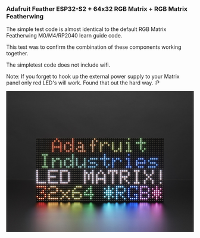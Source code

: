 ### Adafruit Feather ESP32-S2 + 64x32 RGB Matrix + RGB Matrix Featherwing
The simple test code is almost identical to the default RGB Matrix Featherwing M0/M4/RP2040 learn guide code.

This test was to confirm the combination of these components working together. 

The simpletest code does not include wifi.

Note: If you forget to hook up the external power supply to your Matrix panel only red LED's will work. Found that out the hard way. :P


![](https://raw.githubusercontent.com/DJDevon3/My_Circuit_Python_Projects/main/Boards/espressif/Adafruit%20Feather%20ESP32-S3/64x32_RGBMatrix/adafruit_2277_screenshot.jpg)
